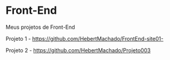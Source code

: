# Front-End
Meus projetos de Front-End

Projeto 1 - https://github.com/HebertMachado/FrontEnd-site01-

Projeto 2 - https://github.com/HebertMachado/Projeto003


